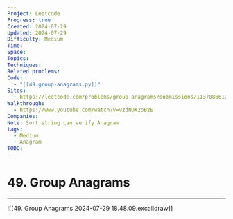 ```yaml
---
Project: Leetcode
Progress: true
Created: 2024-07-29
Updated: 2024-07-29
Difficulty: Medium
Time: 
Space: 
Topics: 
Techniques: 
Related problems: 
Code:
  - "[[49.group-anagrams.py]]"
Sites:
  - https://leetcode.com/problems/group-anagrams/submissions/1137886612/
Walkthrough:
  - https://www.youtube.com/watch?v=vzdNOK2oB2E
Companies: 
Note: Sort string can verify Anagram
tags:
  - Medium
  - Anagram
TODO: 
---
```

# 49. Group Anagrams
---

![[49. Group Anagrams 2024-07-29 18.48.09.excalidraw]]